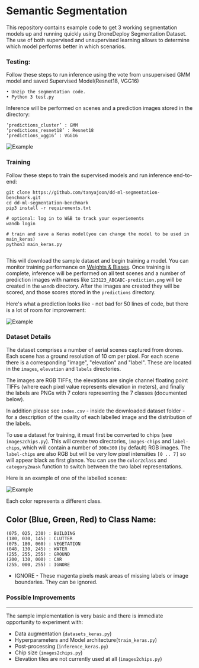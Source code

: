 Semantic Segmentation 
===

This repository contains example code to get 3 working segmentation models up and running quickly using DroneDeploy Segmentation Dataset. The use of both supervised and unsupervised learning allows to determine which model performs better in which scenarios. 

### Testing: 
Follow these steps to run inference using the vote from unsupervised GMM model and saved Supervised Model(Resnet18, VGG16) 
```
• Unzip the segmentation code.
• Python 3 test.py 
```
Inference will be performed on scenes and a prediction images stored in the directory: 
```
‘predictions_cluster’ : GMM 
‘predictions_resnet18’ : Resnet18 
‘predictions_vgg16’ : VGG16 
```

![Example](https://github.com/dronedeploy/dd-ml-segmentation-benchmark/raw/master/img/example.jpg)

### Training

Follow these steps to train the supervised models and run inference end-to-end:

```
git clone https://github.com/tanyajoon/dd-ml-segmentation-benchmark.git
cd dd-ml-segmentation-benchmark
pip3 install -r requirements.txt

# optional: log in to W&B to track your experiements
wandb login

# train and save a Keras model(you can change the model to be used in main_keras)
python3 main_keras.py


```

This will download the sample dataset and begin training a model. You can monitor training performance on [Weights & Biases](https://www.wandb.com/). Once training is complete, inference will be performed on all test scenes and a number of prediction images with names like `123123_ABCABC-prediction.png` will be created in the `wandb` directory. After the images are created they will be scored, and those scores stored in the `predictions` directory. 

Here's what a prediction looks like - not bad for 50 lines of code, but there is a lot of room for improvement:

![Example](https://github.com/dronedeploy/dd-ml-segmentation-benchmark/raw/master/img/out.gif)

### Dataset Details

The dataset comprises a number of aerial scenes captured from drones. Each scene has a ground resolution of 10 cm per pixel. For each scene there is a corresponding "image", "elevation" and "label". These are located in the `images`, `elevation` and `labels` directories.

The images are RGB TIFFs, the elevations are single channel floating point TIFFs (where each pixel value represents elevation in meters), and finally the labels are PNGs with 7 colors representing the 7 classes (documented below).

In addition please see `index.csv` - inside the downloaded dataset folder - for a description of the quality of each labelled image and the distribution of the labels.

To use a dataset for training, it must first be converted to chips (see `images2chips.py`). This will create two directories, `images-chips` and `label-chips`, which will contain a number of `300x300` (by default) RGB images. The `label-chips` are also RGB but will be very low pixel intensities `[0 .. 7]` so will appear black as first glance. You can use the `color2class` and `category2mask` function to switch between the two label representations.

Here is an example of one of the labelled scenes:

![Example](https://github.com/tanyajoon/dd-ml-segmentation-benchmark/raw/master/img/IMAGE.png)

Each color represents a different class.

Color (Blue, Green, Red) to Class Name:
---
```
(075, 025, 230) : BUILDING
(180, 030, 145) : CLUTTER
(075, 180, 060) : VEGETATION
(048, 130, 245) : WATER
(255, 255, 255) : GROUND
(200, 130, 000) : CAR
(255, 000, 255) : IGNORE
```

- IGNORE - These magenta pixels mask areas of missing labels or image boundaries. They can be ignored.

### Possible Improvements
----
The sample implementation is very basic and there is immediate opportunity to experiment with:
- Data augmentation (`datasets_keras.py`)
- Hyperparameters and Model architecture(`train_keras.py`)
- Post-processing (`inference_keras.py`)
- Chip size (`images2chips.py`)
- Elevation tiles are not currently used at all (`images2chips.py`)
